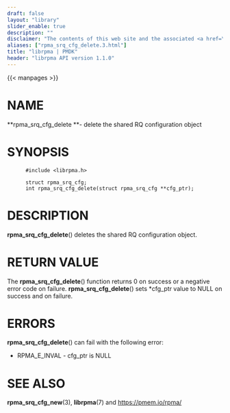 ```yaml
---
draft: false
layout: "library"
slider_enable: true
description: ""
disclaimer: "The contents of this web site and the associated <a href=\"https://github.com/pmem\">GitHub repositories</a> are BSD-licensed open source."
aliases: ["rpma_srq_cfg_delete.3.html"]
title: "librpma | PMDK"
header: "librpma API version 1.1.0"
---
```

{{< manpages >}}

[comment]: <> (SPDX-License-Identifier: BSD-3-Clause)
[comment]: <> (Copyright 2020-2022, Intel Corporation)

# NAME

**rpma_srq_cfg_delete **- delete the shared RQ configuration object

# SYNOPSIS

          #include <librpma.h>

          struct rpma_srq_cfg;
          int rpma_srq_cfg_delete(struct rpma_srq_cfg **cfg_ptr);

# DESCRIPTION

**rpma_srq_cfg_delete**() deletes the shared RQ configuration object.

# RETURN VALUE

The **rpma_srq_cfg_delete**() function returns 0 on success or a
negative error code on failure. **rpma_srq_cfg_delete**() sets \*cfg_ptr
value to NULL on success and on failure.

# ERRORS

**rpma_srq_cfg_delete**() can fail with the following error:

-   RPMA_E\_INVAL - cfg_ptr is NULL

# SEE ALSO

**rpma_srq_cfg_new**(3), **librpma**(7) and https://pmem.io/rpma/
